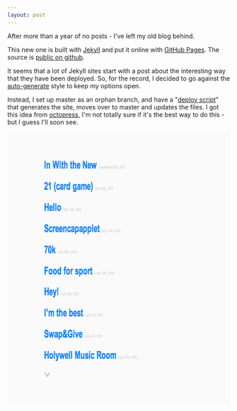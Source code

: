 ```yaml
---
layout: post
---
```


<p class="lead">After more than a year of no posts - I've left my old blog behind.</p>

This new one is built with [Jekyll][jkl] and put it online with [GitHub Pages][gh-pages].  The source is [public on github][blog-src].

It seems that a lot of Jekyll sites start with a post about the interesting way that they have been deployed.  So, for the record, I decided to go against the [auto-generate][gh-pages-jkl] style to keep my options open.

Instead, I set up master as an orphan branch, and have a "[deploy script][deploy]" that generates the site, moves over to master and updates the files.  I got this idea from [octopress][octopress],  I'm not totally sure if it's the best way to do this - but I guess I'll soon see.

<a href="http://bfoxall.com">
	<img src="/img/bfoxall.png" width="766" height="619" />
</a>

[bfoxall]: http://bfoxall.com
[jkl]: http://jekyllrb.com
[gh-pages]: http://pages.github.com
[gh-pages-jkl]: https://help.github.com/articles/using-jekyll-with-pages "Using Jekyll with Pages"
[blog-src]: https://github.com/benfoxall/benfoxall.github.com "this blog source code"
[deploy]: https://github.com/benfoxall/benfoxall.github.com/blob/master/deploy.sh "deploy bash script"
[octopress]: http://octopress.org